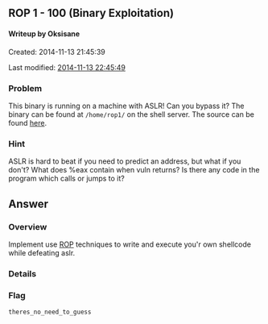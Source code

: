 ## ROP 1 - 100 (Binary Exploitation) ##
#### Writeup by Oksisane

Created: 2014-11-13 21:45:39

Last modified: [2014-11-13 22:45:49](https://github.com/Oksisane/PicoCTF-2014-Writeups/commits/master/binary_exploitation/rop_1.md)


### Problem ###

This binary is running on a machine with ASLR! Can you bypass it? The binary can be found at `/home/rop1/` on the shell server. The source can be found [here](https://picoctf.com/problem-static/binary/rop1/rop1.c).



### Hint ###

ASLR is hard to beat if you need to predict an address, but what if you don't? What does %eax contain when vuln returns? Is there any code in the program which calls or jumps to it?


## Answer ##

### Overview ###

Implement use [ROP](http://en.wikipedia.org/wiki/Return-oriented_programming) techniques to write and execute you'r own shellcode while defeating aslr.

### Details ###

### Flag ###

    theres_no_need_to_guess





